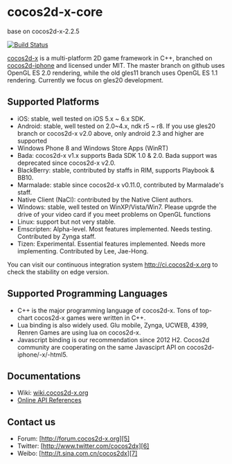 cocos2d-x-core
=========
base on cocos2d-x-2.2.5

[![Build Status](https://travis-ci.org/cocos2d/cocos2d-x.png?branch=v2)](https://travis-ci.org/cocos2d/cocos2d-x)

[cocos2d-x][1] is a multi-platform 2D game framework in C++, branched on
[cocos2d-iphone][2] and licensed under MIT.  The master branch on github uses
OpenGL ES 2.0 rendering, while the old gles11 branch uses OpenGL ES 1.1
rendering. Currently we focus on gles20 development.

Supported Platforms
-------------------

   * iOS:  stable, well tested on iOS 5.x ~ 6.x SDK.
   * Android: stable, well tested on 2.0~4.x, ndk r5 ~ r8. If you use gles20
     branch or cocos2d-x v2.0 above, only android 2.3 and higher are supported
   * Windows Phone 8 and Windows Store Apps (WinRT)
   * Bada: cocos2d-x v1.x supports Bada SDK 1.0 & 2.0. Bada support was
     deprecated since cocos2d-x v2.0.
   * BlackBerry: stable, contributed by staffs in RIM, supports Playbook & BB10.
   * Marmalade: stable since cocos2d-x v0.11.0, contributed by Marmalade's staff.
   * Native Client (NaCl): contributed by the Native Client authors.
   * Windows: stable, well tested on WinXP/Vista/Win7. Please upgrde the drive
     of your video card if you meet problems on OpenGL functions
   * Linux: support but not very stable.
   * Emscripten: Alpha-level. Most features implemented. Needs testing.
     Contributed by Zynga staff.
   * Tizen: Experimental. Essential features implemented. Needs more implementing.
     Contributed by Lee, Jae-Hong.

You can visit our continuous integration system http://ci.cocos2d-x.org to
check the stability on edge version.

Supported Programming Languages
-------------------------------

   * C++ is the major programming language of cocos2d-x. Tons of top-chart
     cocos2d-x games were written in C++.
   * Lua binding is also widely used. Glu mobile, Zynga, UCWEB, 4399, Renren
     Games are using lua on cocos2d-x.
   * Javascript binding is our recommendation since 2012 H2. Cocos2d community
     are cooperating on the same Javasciprt API on cocos2d-iphone/-x/-html5.

Documentations
--------------

   * Wiki: [wiki.cocos2d-x.org][3]
   * [Online API References][4]

Contact us
----------

   * Forum: [http://forum.cocos2d-x.org][5]
   * Twitter: [http://www.twitter.com/cocos2dx][6]
   * Weibo: [http://t.sina.com.cn/cocos2dx][7]

[1]: http://www.cocos2d-x.org "cocos2d-x"
[2]: http://www.cocos2d-iphone.org "cocos2d for iPhone"
[3]: http://wiki.cocos2d-x.org "wiki.cocos2d-x.org"
[4]: http://www.cocos2d-x.org/projects/cocos2d-x/wiki/Reference "API References"
[5]: http://forum.cocos2d-x.org "http://forum.cocos2d-x.org"
[6]: http://www.twitter.com/cocos2dx "http://www.twitter.com/cocos2dx"
[7]: http://t.sina.com.cn/cocos2dx "http://t.sina.com.cn/cocos2dx"
